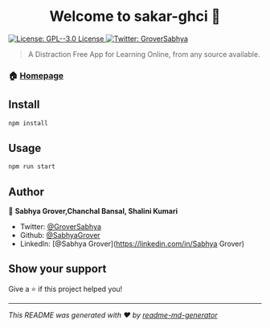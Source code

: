 <h1 align="center">Welcome to sakar-ghci 👋</h1>
<p>
  <a href="#" target="_blank">
    <img alt="License:  GPL--3.0 License" src="https://img.shields.io/badge/License- GPL--3.0 License-yellow.svg" />
  </a>
  <a href="https://twitter.com/GroverSabhya" target="_blank">
    <img alt="Twitter: GroverSabhya" src="https://img.shields.io/twitter/follow/GroverSabhya.svg?style=social" />
  </a>
</p>

> A Distraction Free App for Learning Online, from any source available.

### 🏠 [Homepage](https://github.com/SabhyaGrover/sakar-ghci)

## Install

```sh
npm install
```

## Usage

```sh
npm run start
```

## Author

👤 **Sabhya Grover,Chanchal Bansal, Shalini Kumari**

* Twitter: [@GroverSabhya](https://twitter.com/GroverSabhya)
* Github: [@SabhyaGrover](https://github.com/SabhyaGrover)
* LinkedIn: [@Sabhya Grover](https://linkedin.com/in/Sabhya Grover)

## Show your support

Give a ⭐️ if this project helped you!

***
_This README was generated with ❤️ by [readme-md-generator](https://github.com/kefranabg/readme-md-generator)_